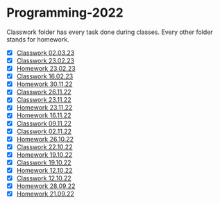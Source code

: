 # Programming-2022

Classwork folder has every task done during classes.
Every other folder stands for homework.

- [x] [Classwork 02.03.23](Classwork/02.03/)
- [x] [Classwork 23.02.23](Classwork/23.02/)
- [x] [Homework 23.02.23](23.02/)
- [x] [Classwork 16.02.23](Classwork/16.02/)
- [x] [Homework 30.11.22](30.11/)
- [x] [Classwork 26.11.22](Classwork/Project26.11/)
- [x] [Classwork 23.11.22](Classwork/Project23.11/)
- [x] [Homework 23.11.22](23.11/Project23.11/)
- [x] [Homework 16.11.22](09.11/)
- [x] [Classwork 09.11.22](Classwork/09.11/)
- [x] [Classwork 02.11.22](Classwork/02.11/)
- [x] [Homework 26.10.22](26.10/)
- [x] [Classwork 22.10.22](Classwork/Project22.10/)
- [x] [Homework 19.10.22](19.10/)
- [x] [Classwork 19.10.22](Classwork/Classwork1/)
- [x] [Homework 12.10.22](12.10/)
- [x] [Classwork 12.10.22](Classwork/12.10/)
- [x] [Homework 28.09.22](28.09/)
- [x] [Homework 21.09.22](21.09/)